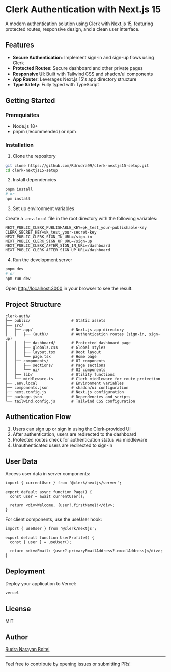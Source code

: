 # Clerk Authentication with Next.js 15

A modern authentication solution using Clerk with Next.js 15, featuring protected routes, responsive design, and a clean user interface.

## Features

- **Secure Authentication**: Implement sign-in and sign-up flows using Clerk
- **Protected Routes**: Secure dashboard and other private pages
- **Responsive UI**: Built with Tailwind CSS and shadcn/ui components
- **App Router**: Leverages Next.js 15's app directory structure
- **Type Safety**: Fully typed with TypeScript

## Getting Started

### Prerequisites

- Node.js 18+
- pnpm (recommended) or npm

### Installation

1. Clone the repository

```bash
git clone https://github.com/Rdrudra99/clerk-nextjs15-setup.git
cd clerk-nextjs15-setup
```

2. Install dependencies

```bash
pnpm install
# or
npm install
```

3. Set up environment variables

Create a `.env.local` file in the root directory with the following variables:

```env
NEXT_PUBLIC_CLERK_PUBLISHABLE_KEY=pk_test_your-publishable-key
CLERK_SECRET_KEY=sk_test_your-secret-key
NEXT_PUBLIC_CLERK_SIGN_IN_URL=/sign-in
NEXT_PUBLIC_CLERK_SIGN_UP_URL=/sign-up
NEXT_PUBLIC_CLERK_AFTER_SIGN_IN_URL=/dashboard
NEXT_PUBLIC_CLERK_AFTER_SIGN_UP_URL=/dashboard
```

4. Run the development server

```bash
pnpm dev
# or
npm run dev
```

Open [http://localhost:3000](http://localhost:3000) in your browser to see the result.

## Project Structure

```
clerk-auth/
├── public/                  # Static assets
├── src/
│   ├── app/                 # Next.js app directory
│   │   ├── (auth)/          # Authentication routes (sign-in, sign-up)
│   │   ├── dashboard/       # Protected dashboard page
│   │   ├── globals.css      # Global styles
│   │   ├── layout.tsx       # Root layout
│   │   └── page.tsx         # Home page
│   ├── components/          # UI components
│   │   ├── sections/        # Page sections
│   │   └── ui/              # UI components
│   ├── lib/                 # Utility functions
│   └── middleware.ts        # Clerk middleware for route protection
├── .env.local               # Environment variables
├── components.json          # shadcn/ui configuration
├── next.config.js           # Next.js configuration
├── package.json             # Dependencies and scripts
└── tailwind.config.js       # Tailwind CSS configuration
```

## Authentication Flow

1. Users can sign up or sign in using the Clerk-provided UI
2. After authentication, users are redirected to the dashboard
3. Protected routes check for authentication status via middleware
4. Unauthenticated users are redirected to sign-in

## User Data

Access user data in server components:

```tsx
import { currentUser } from '@clerk/nextjs/server';

export default async function Page() {
  const user = await currentUser();
  
  return <div>Welcome, {user?.firstName}!</div>;
}
```

For client components, use the useUser hook:

```tsx
import { useUser } from '@clerk/nextjs';

export default function UserProfile() {
  const { user } = useUser();
  
  return <div>Email: {user?.primaryEmailAddress?.emailAddress}</div>;
}
```

## Deployment

Deploy your application to Vercel:

```bash
vercel
```

## License

MIT

## Author

[Rudra Narayan Boitei](https://github.com/Rdrudra99)

---

Feel free to contribute by opening issues or submitting PRs!
